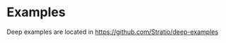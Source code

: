 Examples
=====================

Deep examples are located in https://github.com/Stratio/deep-examples

